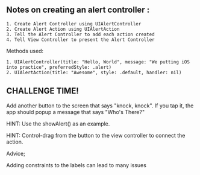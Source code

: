 Notes on creating an alert controller :
-------------------------------------------

    1. Create Alert Controller using UIAlertController
    2. Create Alert Action using UIAlertAction
    3. Tell the Alert Controller to add each action created
    4. Tell View Controller to present the Alert Controller

Methods used:

    1. UIAlertController(title: "Hello, World", message: "We putting iOS into practice", preferredStyle: .alert)
    2. UIAlertAction(title: "Awesome", style: .default, handler: nil)

CHALLENGE TIME!
--------------------------
Add another button to the screen that says "knock, knock". If you tap it, the app should popup a message that says "Who's There?"

HINT: Use the showAlert() as an example.

HINT: Control-drag from the button to the view controller to connect the action.

Advice;

Adding constraints to the labels can lead to many issues 
